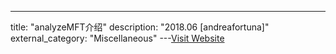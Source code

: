 ---
title: "analyzeMFT介绍"
description: "2018.06 [andreafortuna]"
external_category: "Miscellaneous"
---[Visit Website](https://www.andreafortuna.org/dfir/using-mft-anomalies-to-spot-suspicious-files-in-forensic-analysis/)

